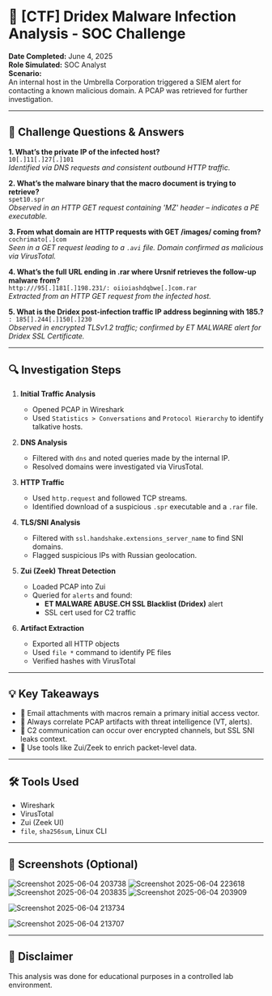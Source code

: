 # 🧪 [CTF] Dridex Malware Infection Analysis - SOC Challenge

**Date Completed:** June 4, 2025  
**Role Simulated:** SOC Analyst  
**Scenario:**  
An internal host in the Umbrella Corporation triggered a SIEM alert for contacting a known malicious domain. A PCAP was retrieved for further investigation.

---

## 🧠 Challenge Questions & Answers

**1. What’s the private IP of the infected host?**  
`10[.]11[.]27[.]101`  
*Identified via DNS requests and consistent outbound HTTP traffic.*

**2. What’s the malware binary that the macro document is trying to retrieve?**  
`spet10.spr`  
*Observed in an HTTP GET request containing 'MZ' header – indicates a PE executable.*

**3. From what domain are HTTP requests with GET /images/ coming from?**  
`cochrimato[.]com`  
*Seen in a GET request leading to a `.avi` file. Domain confirmed as malicious via VirusTotal.*

**4. What’s the full URL ending in .rar where Ursnif retrieves the follow-up malware from?**  
`http:///95[.]181[.]198.231/: oiioiashdqbwe[.]com.rar`  
*Extracted from an HTTP GET request from the infected host.*

**5. What is the Dridex post-infection traffic IP address beginning with 185.?**  
`: 185[].244[.]150[.]230`  
*Observed in encrypted TLSv1.2 traffic; confirmed by ET MALWARE alert for Dridex SSL Certificate.*

---

## 🔍 Investigation Steps

1. **Initial Traffic Analysis**  
   - Opened PCAP in Wireshark
   - Used `Statistics > Conversations` and `Protocol Hierarchy` to identify talkative hosts.

2. **DNS Analysis**  
   - Filtered with `dns` and noted queries made by the internal IP.
   - Resolved domains were investigated via VirusTotal.

3. **HTTP Traffic**  
   - Used `http.request` and followed TCP streams.
   - Identified download of a suspicious `.spr` executable and a `.rar` file.

4. **TLS/SNI Analysis**  
   - Filtered with `ssl.handshake.extensions_server_name` to find SNI domains.
   - Flagged suspicious IPs with Russian geolocation.

5. **Zui (Zeek) Threat Detection**  
   - Loaded PCAP into Zui
   - Queried for `alerts` and found:
     - **ET MALWARE ABUSE.CH SSL Blacklist (Dridex)** alert
     - SSL cert used for C2 traffic

6. **Artifact Extraction**  
   - Exported all HTTP objects
   - Used `file *` command to identify PE files
   - Verified hashes with VirusTotal

---

## 💡 Key Takeaways

- 📌 Email attachments with macros remain a primary initial access vector.
- 🧠 Always correlate PCAP artifacts with threat intelligence (VT, alerts).
- 🔐 C2 communication can occur over encrypted channels, but SSL SNI leaks context.
- 📁 Use tools like Zui/Zeek to enrich packet-level data.

---

## 🛠️ Tools Used

- Wireshark  
- VirusTotal  
- Zui (Zeek UI)  
- `file`, `sha256sum`, Linux CLI

---

## 📸 Screenshots (Optional)
![Screenshot 2025-06-04 203738](https://github.com/user-attachments/assets/32e9c491-2eee-4fe5-bbe6-8ab4fe0c21df)
![Screenshot 2025-06-04 223618](https://github.com/user-attachments/assets/b69aeb3d-de73-47e5-bd04-4b7f54ea5b71)
![Screenshot 2025-06-04 203835](https://github.com/user-attachments/assets/3aadf722-90e4-479f-8956-50c3afabb55e)
![Screenshot 2025-06-04 203909](https://github.com/user-attachments/assets/57ca1320-8791-4978-ab42-09f35cd0d960)

![Screenshot 2025-06-04 213734](https://github.com/user-attachments/assets/1b34a246-f4d1-47d8-83bc-39d68aa35eda)

![Screenshot 2025-06-04 213707](https://github.com/user-attachments/assets/7b13656f-f449-4812-a0bb-675625c19708)

---

## 🚨 Disclaimer
This analysis was done for educational purposes in a controlled lab environment.
